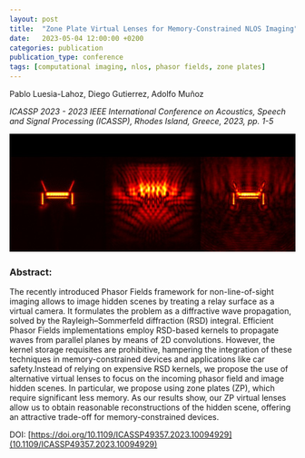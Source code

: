 ```yaml
---
layout: post
title:  "Zone Plate Virtual Lenses for Memory-Constrained NLOS Imaging"
date:   2023-05-04 12:00:00 +0200
categories: publication
publication_type: conference
tags: [computational imaging, nlos, phasor fields, zone plates]
---
```


Pablo Luesia-Lahoz, Diego Gutierrez, Adolfo Muñoz

*ICASSP 2023 - 2023 IEEE International Conference on Acoustics, Speech and Signal Processing (ICASSP), Rhodes Island, Greece, 2023, pp. 1-5*

![teaser](../images/2023_zone_plates_for_phasor_fields.jpg)

### Abstract:
The recently introduced Phasor Fields framework for non-line-of-sight imaging allows to image hidden scenes by treating a relay surface as a virtual camera. It formulates the problem as a diffractive wave propagation, solved by the Rayleigh–Sommerfeld diffraction (RSD) integral. Efficient Phasor Fields implementations employ RSD-based kernels to propagate waves from parallel planes by means of 2D convolutions. However, the kernel storage requisites are prohibitive, hampering the integration of these techniques in memory-constrained devices and applications like car safety.Instead of relying on expensive RSD kernels, we propose the use of alternative virtual lenses to focus on the incoming phasor field and image hidden scenes. In particular, we propose using zone plates (ZP), which require significant less memory. As our results show, our ZP virtual lenses allow us to obtain reasonable reconstructions of the hidden scene, offering an attractive trade-off for memory-constrained devices. 

DOI: [https://doi.org/10.1109/ICASSP49357.2023.10094929](10.1109/ICASSP49357.2023.10094929)
